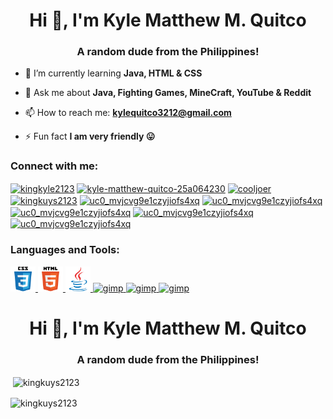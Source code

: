 <h1 align="center">Hi 👋, I'm Kyle Matthew M. Quitco</h1>
<h3 align="center">A random dude from the Philippines!</h3>

- 🌱 I’m currently learning **Java, HTML & CSS**

- 💬 Ask me about **Java, Fighting Games, MineCraft, YouTube & Reddit**

- 📫 How to reach me: **kylequitco3212@gmail.com**

- ⚡ Fun fact **I am very friendly 😛**

<h3 align="left">Connect with me:</h3>
<p align="left">
<a href="https://twitter.com/kingkyle2123" target="blank"><img align="center" src="https://freelogopng.com/images/all_img/1690643777twitter-x%20logo-png-white.png" alt="kingkyle2123" height="30" width="30" /></a>
<a href="https://linkedin.com/in/kyle-matthew-quitco-25a064230" target="blank"><img align="center" src="https://raw.githubusercontent.com/rahuldkjain/github-profile-readme-generator/master/src/images/icons/Social/linked-in-alt.svg" alt="kyle-matthew-quitco-25a064230" height="30" width="40" /></a>
<a href="https://fb.com/cooljoer" target="blank"><img align="center" src="https://raw.githubusercontent.com/rahuldkjain/github-profile-readme-generator/master/src/images/icons/Social/facebook.svg" alt="cooljoer" height="30" width="40" /></a>
<a href="https://instagram.com/kingkuys2123" target="blank"><img align="center" src="https://raw.githubusercontent.com/rahuldkjain/github-profile-readme-generator/master/src/images/icons/Social/instagram.svg" alt="kingkuys2123" height="30" width="40" /></a>
<a href="https://www.youtube.com/c/uc0_mvjcvg9e1czyjiofs4xq" target="blank"><img align="center" src="https://raw.githubusercontent.com/rahuldkjain/github-profile-readme-generator/master/src/images/icons/Social/youtube.svg" alt="uc0_mvjcvg9e1czyjiofs4xq" height="30" width="40" /></a>
<a href="https://www.tiktok.com/@kingkuys2123?lang=en" target="blank"><img align="center" src="https://static-00.iconduck.com/assets.00/tik-tok-icon-1024x1024-zwq641op.png" alt="uc0_mvjcvg9e1czyjiofs4xq" height="40" width="40" /></a>
<a href="https://www.reddit.com/user/KingKuys2123" target="blank"><img align="center" src="https://www.iconpacks.net/icons/2/free-reddit-logo-icon-2436-thumb.png" alt="uc0_mvjcvg9e1czyjiofs4xq" height="40" width="40" /></a>
<a href="https://www.twitch.tv/kingkuys2123" target="blank"><img align="center" src="https://cdn-icons-png.flaticon.com/512/5968/5968819.png" alt="uc0_mvjcvg9e1czyjiofs4xq" height="40" width="40" /></a>
<a href="https://steamcommunity.com/id/KingKuys2123/" target="blank"><img align="center" src="https://static-00.iconduck.com/assets.00/steam-icon-2048x2048-rbyixh0f.png" alt="uc0_mvjcvg9e1czyjiofs4xq" height="40" width="40" /></a>
</p>

<h3 align="left">Languages and Tools:</h3>
<p align="left"> <a href="https://www.w3schools.com/css/" target="_blank" rel="noreferrer"> <img src="https://raw.githubusercontent.com/devicons/devicon/master/icons/css3/css3-original-wordmark.svg" alt="css3" width="40" height="40"/> </a> <a href="https://www.w3.org/html/" target="_blank" rel="noreferrer"> <img src="https://raw.githubusercontent.com/devicons/devicon/master/icons/html5/html5-original-wordmark.svg" alt="html5" width="40" height="40"/> </a> <a href="https://www.java.com" target="_blank" rel="noreferrer"> <img src="https://raw.githubusercontent.com/devicons/devicon/master/icons/java/java-original.svg" alt="java" width="40" height="40"/> </a> <a href="https://www.gimp.org/" target="_blank" rel="noreferrer"> <img src="https://upload.wikimedia.org/wikipedia/commons/thumb/4/45/The_GIMP_icon_-_gnome.svg/1024px-The_GIMP_icon_-_gnome.svg.png" alt="gimp" width="40" height="40"/> </a> <a href="https://filmora.wondershare.net/filmora-video-editor.html" target="_blank" rel="noreferrer"> <img src="https://upload.wikimedia.org/wikipedia/commons/thumb/e/ec/Wondershare_filmora_logo.svg/800px-Wondershare_filmora_logo.svg.png" alt="gimp" width="40" height="40"/> </a> <a href="https://bootstrapstudio.io/" target="_blank" rel="noreferrer"> <img src="https://bootstrapstudio.io/assets/img/logo_128.png" alt="gimp" width="40" height="40"/> </a> </p>

<h1 align="center">Hi 👋, I'm Kyle Matthew M. Quitco</h1>
<h3 align="center">A random dude from the Philippines!</h3>

<p>&nbsp;<img align="center" src="https://github-readme-stats.vercel.app/api?username=kingkuys2123&show_icons=true&locale=en" alt="kingkuys2123" /></p>

<p><img align="center" src="https://github-readme-streak-stats.herokuapp.com/?user=kingkuys2123&" alt="kingkuys2123" /></p>
